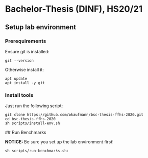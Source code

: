 Bachelor-Thesis (DINF), HS20/21
===

## Setup lab environment

### Prerequirements

Ensure git is installed:

    git --version

Otherwise install it:

    apt update
    apt install -y git

### Install tools

Just run the following script:

    git clone https://github.com/okaufmann/bsc-thesis-ffhs-2020.git
    cd bsc-thesis-ffhs-2020
    sh scripts/install-env.sh

## Run Benchmarks

**NOTICE:** Be sure you set up the lab environment first!

    sh scripts/run-benchmarks.sh: